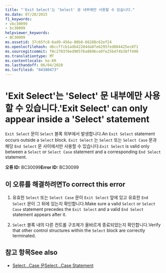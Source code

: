 ```yaml
---
title: "'Exit Select'는 'Select' 문 내부에만 사용할 수 있습니다."
ms.date: 07/20/2015
f1_keywords:
- vbc30099
- bc30099
helpviewer_keywords:
- BC30099
ms.assetid: 37c65fc8-6ad9-456a-80b8-66288c62ef24
ms.openlocfilehash: d6ccffcb1adb42284da8fe6295fed864425ec8f1
ms.sourcegitcommit: f8c270376ed905f6a8896ce0fe25b4f4b38ff498
ms.translationtype: MT
ms.contentlocale: ko-KR
ms.lasthandoff: 06/04/2020
ms.locfileid: "84380473"
---
```

# <a name="exit-select-can-only-appear-inside-a-select-statement"></a><span data-ttu-id="f9387-102">'Exit Select'는 'Select' 문 내부에만 사용할 수 있습니다.</span><span class="sxs-lookup"><span data-stu-id="f9387-102">'Exit Select' can only appear inside a 'Select' statement</span></span>
<span data-ttu-id="f9387-103">`Exit Select` 문이 `Select` 블록 외부에서 발생합니다.</span><span class="sxs-lookup"><span data-stu-id="f9387-103">An `Exit Select` statement occurs outside a `Select` block.</span></span> <span data-ttu-id="f9387-104">`Exit Select` 는 `Select` 또는 `Select Case` 문과 해당 `End Select` 문 사이에서만 사용할 수 있습니다.</span><span class="sxs-lookup"><span data-stu-id="f9387-104">`Exit Select` is valid only between a `Select` or `Select Case` statement and a corresponding `End Select` statement.</span></span>  
  
 <span data-ttu-id="f9387-105">**오류 ID:** BC30099</span><span class="sxs-lookup"><span data-stu-id="f9387-105">**Error ID:** BC30099</span></span>  
  
## <a name="to-correct-this-error"></a><span data-ttu-id="f9387-106">이 오류를 해결하려면</span><span class="sxs-lookup"><span data-stu-id="f9387-106">To correct this error</span></span>  
  
1. <span data-ttu-id="f9387-107">유효한 `Select` 또는 `Select Case` 문이 `Exit Select` 앞에 있고 유효한 `End Select` 문이 그 뒤에 있는지 확인합니다.</span><span class="sxs-lookup"><span data-stu-id="f9387-107">Make sure a valid `Select` or `Select Case` statement precedes the `Exit Select` and a valid `End Select` statement appears after it.</span></span>  
  
2. <span data-ttu-id="f9387-108">`Select` 블록 내의 다른 컨트롤 구조체가 올바르게 종료되었는지 확인합니다.</span><span class="sxs-lookup"><span data-stu-id="f9387-108">Verify that other control structures within the `Select` block are correctly terminated.</span></span>  
  
## <a name="see-also"></a><span data-ttu-id="f9387-109">참고 항목</span><span class="sxs-lookup"><span data-stu-id="f9387-109">See also</span></span>

- [<span data-ttu-id="f9387-110">Select...Case 문</span><span class="sxs-lookup"><span data-stu-id="f9387-110">Select...Case Statement</span></span>](../language-reference/statements/select-case-statement.md)
